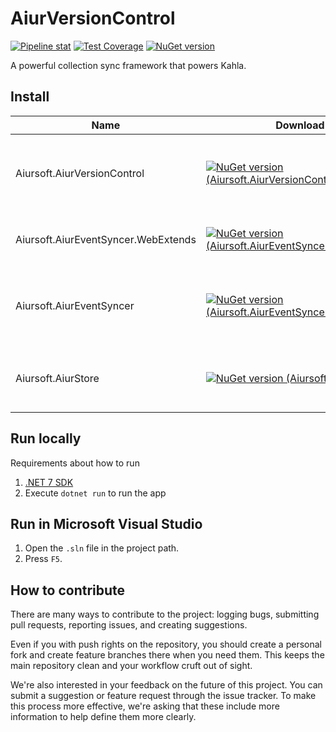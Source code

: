 # AiurVersionControl

[![Pipeline stat](https://gitlab.aiursoft.cn/aiursoft/aiurversioncontrol/badges/master/pipeline.svg)](https://gitlab.aiursoft.cn/aiursoft/aiurversioncontrol/-/pipelines)
[![Test Coverage](https://gitlab.aiursoft.cn/aiursoft/aiurversioncontrol/badges/master/coverage.svg)](https://gitlab.aiursoft.cn/aiursoft/aiurversioncontrol/-/pipelines)
[![NuGet version](https://img.shields.io/nuget/v/Aiursoft.AiurVersionControl.svg?style=flat-square)](https://www.nuget.org/packages/Aiursoft.AiurVersionControl/)

A powerful collection sync framework that powers Kahla.

## Install

| Name                       | Download                                                                                                                                                                                     | Description                                                                        |
|----------------------------|----------------------------------------------------------------------------------------------------------------------------------------------------------------------------------------------|------------------------------------------------------------------------------------|
| Aiursoft.AiurVersionControl         | [![NuGet version (Aiursoft.AiurVersionControl)](https://img.shields.io/nuget/v/Aiursoft.AiurVersionControl.svg?style=flat-square)](https://www.nuget.org/packages/Aiursoft.AiurVersionControl/)                         | An event repro engine which helps generate final workspace from commit history.    |
| Aiursoft.AiurEventSyncer.WebExtends | [![NuGet version (Aiursoft.AiurEventSyncer.WebExtends)](https://img.shields.io/nuget/v/Aiursoft.AiurEventSyncer.WebExtends.svg?style=flat-square)](https://www.nuget.org/packages/Aiursoft.AiurEventSyncer.WebExtends/) | WebSocket protocol server side support for AiurEventSyncer.                        |
| Aiursoft.AiurEventSyncer            | [![NuGet version (Aiursoft.AiurEventSyncer)](https://img.shields.io/nuget/v/Aiursoft.AiurEventSyncer.svg?style=flat-square)](https://www.nuget.org/packages/Aiursoft.AiurEventSyncer/)                                  | A commits sync framework which achieves final consistency and always availability. |
| Aiursoft.AiurStore                  | [![NuGet version (Aiursoft.AiurStore)](https://img.shields.io/nuget/v/Aiursoft.AiurStore.svg?style=flat-square)](https://www.nuget.org/packages/Aiursoft.AiurStore/)                                                    | An abstract database layer which describes a immutable data storage.               |

## Run locally

Requirements about how to run

1. [.NET 7 SDK](http://dot.net/)
2. Execute `dotnet run` to run the app

## Run in Microsoft Visual Studio

1. Open the `.sln` file in the project path.
2. Press `F5`.

## How to contribute

There are many ways to contribute to the project: logging bugs, submitting pull requests, reporting issues, and creating suggestions.

Even if you with push rights on the repository, you should create a personal fork and create feature branches there when you need them. This keeps the main repository clean and your workflow cruft out of sight.

We're also interested in your feedback on the future of this project. You can submit a suggestion or feature request through the issue tracker. To make this process more effective, we're asking that these include more information to help define them more clearly.
